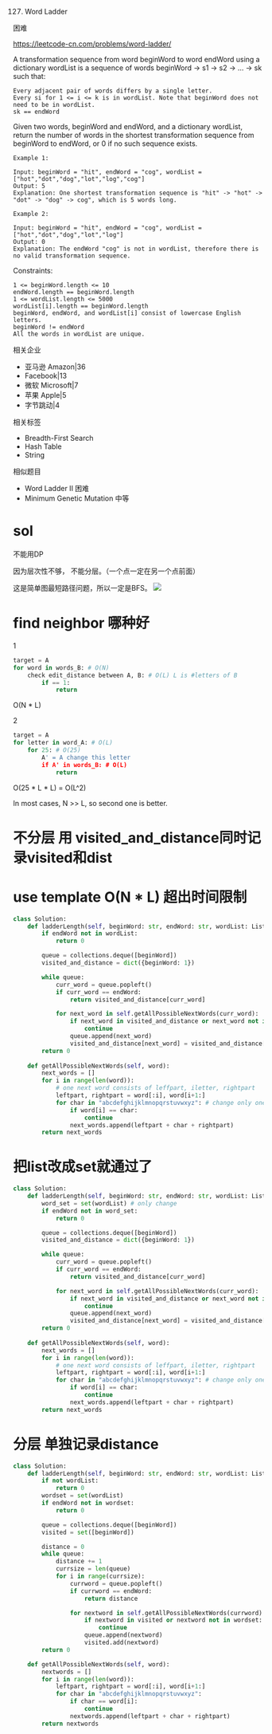 
127. Word Ladder

困难

https://leetcode-cn.com/problems/word-ladder/


A transformation sequence from word beginWord to word endWord using a dictionary wordList is a sequence of words beginWord -> s1 -> s2 -> ... -> sk such that:
```
Every adjacent pair of words differs by a single letter.
Every si for 1 <= i <= k is in wordList. Note that beginWord does not need to be in wordList.
sk == endWord
```
Given two words, beginWord and endWord, and a dictionary wordList, return the number of words in the shortest transformation sequence from beginWord to endWord, or 0 if no such sequence exists.

 
```
Example 1:

Input: beginWord = "hit", endWord = "cog", wordList = ["hot","dot","dog","lot","log","cog"]
Output: 5
Explanation: One shortest transformation sequence is "hit" -> "hot" -> "dot" -> "dog" -> cog", which is 5 words long.

Example 2:

Input: beginWord = "hit", endWord = "cog", wordList = ["hot","dot","dog","lot","log"]
Output: 0
Explanation: The endWord "cog" is not in wordList, therefore there is no valid transformation sequence.
``` 

Constraints:
```
1 <= beginWord.length <= 10
endWord.length == beginWord.length
1 <= wordList.length <= 5000
wordList[i].length == beginWord.length
beginWord, endWord, and wordList[i] consist of lowercase English letters.
beginWord != endWord
All the words in wordList are unique.
```

相关企业

- 亚马逊 Amazon|36
- Facebook|13
- 微软 Microsoft|7
- 苹果 Apple|5
- 字节跳动|4


相关标签
- Breadth-First Search
- Hash Table
- String

相似题目
- Word Ladder II
困难
- Minimum Genetic Mutation
中等


# sol

不能用DP

因为层次性不够， 不能分层。（一个点一定在另一个点前面）


这是简单图最短路径问题，所以一定是BFS。
![](https://assets.leetcode-cn.com/solution-static/127/1.png)


# find neighbor 哪种好
1
```py
target = A
for word in words_B: # O(N)
    check edit_distance between A, B: # O(L) L is #letters of B
        if == 1:
            return
```

O(N * L) 

2
```py
target = A
for letter in word_A: # O(L)
    for 25: # O(25)
        A' = A change this letter
        if A' in words_B: # O(L)
            return

```

O(25 * L * L) = O(L^2)

In most cases, N >> L,  so second one is better.

# 不分层 用 visited_and_distance同时记录visited和dist
# use  template O(N * L) 超出时间限制

```py
class Solution:
    def ladderLength(self, beginWord: str, endWord: str, wordList: List[str]) -> int:
        if endWord not in wordList:
            return 0

        queue = collections.deque([beginWord])
        visited_and_distance = dict({beginWord: 1})

        while queue:
            curr_word = queue.popleft()
            if curr_word == endWord:
                return visited_and_distance[curr_word]

            for next_word in self.getAllPossibleNextWords(curr_word):
                if next_word in visited_and_distance or next_word not in wordList:
                    continue
                queue.append(next_word)
                visited_and_distance[next_word] = visited_and_distance[curr_word] + 1
        return 0
    
    def getAllPossibleNextWords(self, word):
        next_words = []
        for i in range(len(word)):
            # one next word consists of leffpart, iletter, rightpart
            leftpart, rightpart = word[:i], word[i+1:]
            for char in "abcdefghijklmnopqrstuvwxyz": # change only one letter
                if word[i] == char:
                    continue
                next_words.append(leftpart + char + rightpart)
        return next_words
```

# 把list改成set就通过了

```py
class Solution:
    def ladderLength(self, beginWord: str, endWord: str, wordList: List[str]) -> int:
        word_set = set(wordList) # only change
        if endWord not in word_set:
            return 0

        queue = collections.deque([beginWord])
        visited_and_distance = dict({beginWord: 1})

        while queue:
            curr_word = queue.popleft()
            if curr_word == endWord:
                return visited_and_distance[curr_word]

            for next_word in self.getAllPossibleNextWords(curr_word):
                if next_word in visited_and_distance or next_word not in word_set:
                    continue
                queue.append(next_word)
                visited_and_distance[next_word] = visited_and_distance[curr_word] + 1
        return 0
    
    def getAllPossibleNextWords(self, word):
        next_words = []
        for i in range(len(word)):
            # one next word consists of leffpart, iletter, rightpart
            leftpart, rightpart = word[:i], word[i+1:]
            for char in "abcdefghijklmnopqrstuvwxyz": # change only one letter
                if word[i] == char:
                    continue
                next_words.append(leftpart + char + rightpart)
        return next_words
```

# 分层 单独记录distance

```py
class Solution:
    def ladderLength(self, beginWord: str, endWord: str, wordList: List[str]) -> int:
        if not wordList:
            return 0
        wordset = set(wordList)
        if endWord not in wordset:
            return 0

        queue = collections.deque([beginWord])
        visited = set([beginWord])

        distance = 0
        while queue:
            distance += 1
            currsize = len(queue)
            for i in range(currsize):
                currword = queue.popleft()
                if currword == endWord:
                    return distance

                for nextword in self.getAllPossibleNextWords(currword):
                    if nextword in visited or nextword not in wordset:
                        continue
                    queue.append(nextword)
                    visited.add(nextword)
        return 0

    def getAllPossibleNextWords(self, word):
        nextwords = []
        for i in range(len(word)):
            leftpart, rightpart = word[:i], word[i+1:]
            for char in "abcdefghijklmnopqrstuvwxyz":
                if char == word[i]:
                    continue
                nextwords.append(leftpart + char + rightpart)
        return nextwords
```        